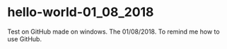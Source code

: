# hello-world-01_08_2018
Test on GitHub made on windows. The 01/08/2018. To remind me how to use GitHub.
